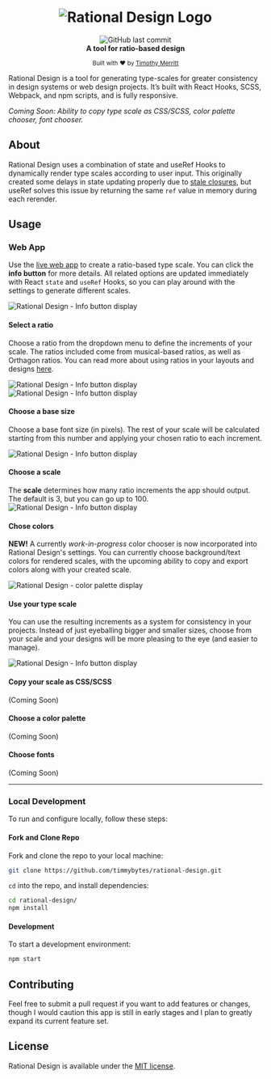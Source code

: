 <h1 align="center">
<img src='./src/assets/rational-design-logo-card.svg' alt='Rational Design Logo'>
</h1>

<div align="center">
  <img alt="GitHub last commit" src="https://img.shields.io/github/last-commit/timmybytes/rational-design" />
</div>

<div align="center">
  <strong>A tool for ratio-based design</strong>
</div>

<p align="center">
  <sub>Built with ❤︎ by
  <a href="https://timmybytes.com">Timothy Merritt</a>
</div>

Rational Design is a tool for generating type-scales for greater consistency in design systems or web design projects. It’s built with React Hooks, SCSS, Webpack, and npm scripts, and is fully responsive.

_Coming Soon: Ability to copy type scale as CSS/SCSS, color palette chooser, font chooser._

## About

Rational Design uses a combination of state and useRef Hooks to dynamically render type scales according to user input. This originally created some delays in state updating properly due to [stale closures](https://css-tricks.com/dealing-with-stale-props-and-states-in-reacts-functional-components/), but useRef solves this issue by returning the same `ref` value in memory during each rerender.

## Usage

### Web App

Use the [live web app](https://timmybytes.github.io/rational-design/) to create a ratio-based type scale. You can click the **info button** for more details. All related options are updated immediately with React `state` and `useRef` Hooks, so you can play around with the settings to generate different scales.

<img src='./src/assets/readme-1.png' alt='Rational Design - Info button display'>

#### Select a ratio

Choose a ratio from the dropdown menu to define the increments of your scale. The ratios included come from musical-based ratios, as well as Orthagon ratios. You can read more about using ratios in your layouts and designs [here](https://alistapart.com/article/content-out-layout/).


<img src='./src/assets/readme-2.png' alt='Rational Design - Info button display'>
<img src='./src/assets/readme-3.png' alt='Rational Design - Info button display'>

#### Choose a base size

Choose a base font size (in pixels). The rest of your scale will be calculated starting from this number and applying your chosen ratio to each increment.

<img src='./src/assets/readme-4.png' alt='Rational Design - Info button display'>

#### Choose a scale

The **scale** determines how many ratio increments the app should output. The default is 3, but you can go up to 100.
<img src='./src/assets/readme-5.png' alt='Rational Design - Info button display'>

#### Chose colors

**NEW!** A currently *work-in-progress* color chooser is now incorporated into Rational Design's settings. You can currently choose background/text colors for rendered scales, with the upcoming ability to copy and export colors along with your created scale.

<img src='./src/assets/readme-colors.png' alt='Rational Design - color palette display'>

#### Use your type scale

You can use the resulting increments as a system for consistency in your projects. Instead of just eyeballing bigger and smaller sizes, choose from your scale and your designs will be more pleasing to the eye (and easier to manage).

<img src='./src/assets/readme-6.png' alt='Rational Design - Info button display'>

#### Copy your scale as CSS/SCSS

(Coming Soon)

#### Choose a color palette

(Coming Soon)

#### Choose fonts

(Coming Soon)

---

### Local Development

To run and configure locally, follow these steps:

#### Fork and Clone Repo

Fork and clone the repo to your local machine:

```sh
git clone https://github.com/timmybytes/rational-design.git
```

`cd` into the repo, and install dependencies:

```sh
cd rational-design/
npm install
```

#### Development

To start a development environment:

```sh
npm start
```

## Contributing

Feel free to submit a pull request if you want to add features or changes, though I would caution this app is still in early stages and I plan to greatly expand its current feature set.

## License

Rational Design is available under the [MIT license](./LICENSE.md).
